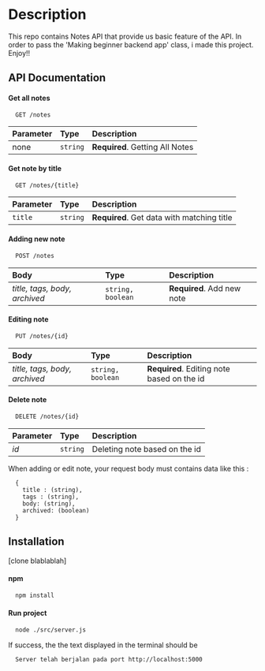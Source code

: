 
# Description

This repo contains Notes API that provide us basic feature of the API.
In order to pass the 'Making beginner backend app' class, i made this project. 
<br>
Enjoy!!


## API Documentation

#### Get all notes

```bash
  GET /notes
```

| Parameter | Type     | Description                |
| :-------- | :------- | :------------------------- |
| none | `string` | **Required**. Getting All Notes | 

#### Get note by title

```bash
  GET /notes/{title}
```

| Parameter | Type     | Description                       |
| :-------- | :------- | :-------------------------------- |
| `title`      | `string` | **Required**. Get data with matching title |

#### Adding new note

```bash
  POST /notes
```

| Body | Type     | Description                       |
| :-------- | :------- | :-------------------------------- |
| *title, tags, body, archived*    | `string, boolean` | **Required**. Add new note |


#### Editing note

```bash
  PUT /notes/{id}
```
| Body | Type     | Description                       |
| :-------- | :------- | :-------------------------------- |
| *title, tags, body, archived*    | `string, boolean` | **Required**. Editing note based on the id |


#### Delete note

```bash
  DELETE /notes/{id}
```
| Parameter | Type     | Description                       |
| :-------- | :------- | :-------------------------------- |
| *id*   | `string` |  Deleting note based on the id |

When adding or edit note, your request body must contains data like this :

```
  {
    title : (string),
    tags : (string),
    body: (string),
    archived: (boolean)
  }
```


## Installation

[clone blablablah]

#### npm

```bash
  npm install
```

#### Run project
```bash
  node ./src/server.js
```
If success, the the text displayed in the terminal should be

```bash
  Server telah berjalan pada port http://localhost:5000
```

    